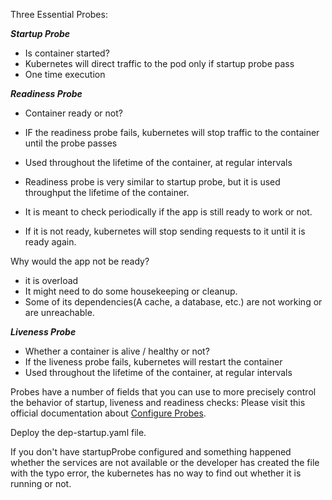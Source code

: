 Three Essential Probes:

***Startup Probe***

- Is container started?
- Kubernetes will direct traffic to the pod only if startup probe pass
- One time execution

***Readiness Probe***

- Container ready or not?
- IF the readiness probe fails, kubernetes will stop traffic to the container until the probe passes
- Used throughout the lifetime of the container, at regular intervals

- Readiness probe is very similar to startup probe, but it is used throughput the lifetime of the container.
- It is meant to check periodically if the app is still ready to work or not.
- If it is not ready, kubernetes will stop sending requests to it until it is ready again.

Why would the app not be ready?

- it is overload
- It might need to do some housekeeping or cleanup.
- Some of its dependencies(A cache, a database, etc.) are not working or are unreachable.

***Liveness Probe***

- Whether a container is alive / healthy or not?
- If the liveness probe fails, kubernetes will restart the container
- Used throughout the lifetime of the container, at regular intervals



Probes have a number of fields that you can use to more precisely control the behavior of startup, liveness and readiness checks: 
Please visit this official documentation about [Configure Probes](https://kubernetes.io/docs/tasks/configure-pod-container/configure-liveness-readiness-startup-probes/#configure-probes).

Deploy the dep-startup.yaml file.

If you don't have startupProbe configured and something happened whether the services are not available or the developer has created the file with the typo error, the kubernetes has no way to find out whether it is running or not.
